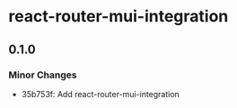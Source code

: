 # react-router-mui-integration

## 0.1.0

### Minor Changes

- 35b753f: Add react-router-mui-integration
